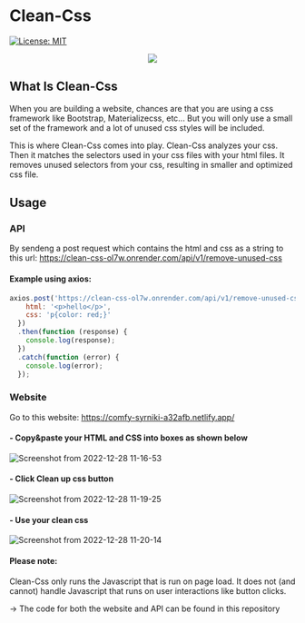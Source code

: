 # Clean-Css
 [![License: MIT](https://img.shields.io/badge/License-MIT-yellow.svg)](https://opensource.org/licenses/MIT)
 
<p align="center">
  <img src="https://user-images.githubusercontent.com/61546383/209775850-3f0f2760-2c58-45fa-8a60-b019afcc8fc0.png">
</p>


## What Is Clean-Css
When you are building a website, chances are that you are using a css framework like Bootstrap, Materializecss, etc... But you will only use a small set of the framework and a lot of unused css styles will be included.

This is where Clean-Css comes into play. Clean-Css analyzes your css. Then it matches the selectors used in your css files with your html files. It removes unused selectors from your css, resulting in smaller and optimized css file.

## Usage
### API
By sendeng a post request which contains the html and css as a string to this url:   https://clean-css-ol7w.onrender.com/api/v1/remove-unused-css     
#### Example using axios:
```js
axios.post('https://clean-css-ol7w.onrender.com/api/v1/remove-unused-css', {
    html: '<p>hello</p>',
    css: 'p{color: red;}'
  })
  .then(function (response) {
    console.log(response);
  })
  .catch(function (error) {
    console.log(error);
  });
```
### Website
Go to this website:  https://comfy-syrniki-a32afb.netlify.app/
#### - Copy&paste your HTML and CSS into boxes as shown below
![Screenshot from 2022-12-28 11-16-53](https://user-images.githubusercontent.com/61546383/209780982-5fe044d2-1e86-4b34-9407-03280a2a92e5.png)

#### - Click Clean up css button 

![Screenshot from 2022-12-28 11-19-25](https://user-images.githubusercontent.com/61546383/209781483-ff239038-915b-48dd-9b8c-cb13ef5986de.png)
 
#### - Use your clean css
![Screenshot from 2022-12-28 11-20-14](https://user-images.githubusercontent.com/61546383/209781549-1b481f37-96ad-4d5e-bb2d-e99ac1a66b3f.png)

#### Please note: 
 Clean-Css only runs the Javascript that is run on page load. It does not (and cannot) handle Javascript that runs on user interactions like button clicks.
  
  
 -> The code for both the website and API can be found in this repository
